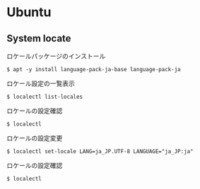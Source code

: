 # Ubuntu
## System locate
ロケールパッケージのインストール

`$ apt -y install language-pack-ja-base language-pack-ja`

ロケール設定の一覧表示

`$ localectl list-locales`

ロケールの設定確認

`$ localectl`

ロケールの設定変更

`$ localectl set-locale LANG=ja_JP.UTF-8 LANGUAGE="ja_JP:ja"`

ロケールの設定確認

`$ localectl`

